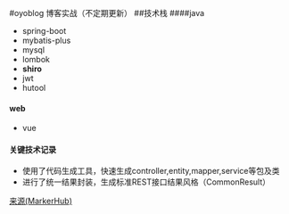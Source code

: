 #oyoblog 博客实战（不定期更新）
##技术栈
####java
* spring-boot
* mybatis-plus
* mysql
* lombok
* **shiro**
* jwt 
* hutool
#### web
* vue
#### 关键技术记录
* 使用了代码生成工具，快速生成controller,entity,mapper,service等包及类
* 进行了统一结果封装，生成标准REST接口结果风格（CommonResult）


[来源(MarkerHub)](https://www.bilibili.com/video/BV1PQ4y1P7hZ?p=4)